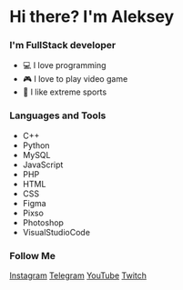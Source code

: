# Hi there? I'm Aleksey

### I'm FullStack developer
- 💻 I love programming
- 🎮 I love to play video game
- 👺 I like extreme sports

### Languages and Tools
- C++
- Python
- MySQL
- JavaScript
- PHP
- HTML
- CSS
- Figma
- Pixso
- Photoshop
- VisualStudioCode

### Follow Me
[Instagram]()
[Telegram]()
[YouTube]()
[Twitch]()

